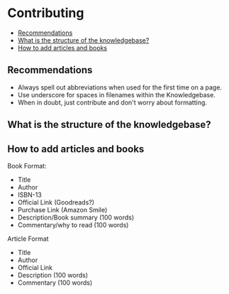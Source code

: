 # Contributing

* [Recommendations](#recommendations)
* [What is the structure of the knowledgebase?](#what-is-the-structure-of-the-knowledgebase)
* [How to add articles and books](#how-to-add-articles-and-books)

## Recommendations

* Always spell out abbreviations when used for the first time on a page.
* Use underscore for spaces in filenames within the Knowledgebase.
* When in doubt, just contribute and don't worry about formatting.

## What is the structure of the knowledgebase?

## How to add articles and books

Book Format:
* Title
* Author
* ISBN-13
* Official Link (Goodreads?)
* Purchase Link (Amazon Smile)
* Description/Book summary (100 words)
* Commentary/why to read (100 words)

Article Format
* Title
* Author
* Official Link
* Description (100 words)
* Commentary (100 words)
